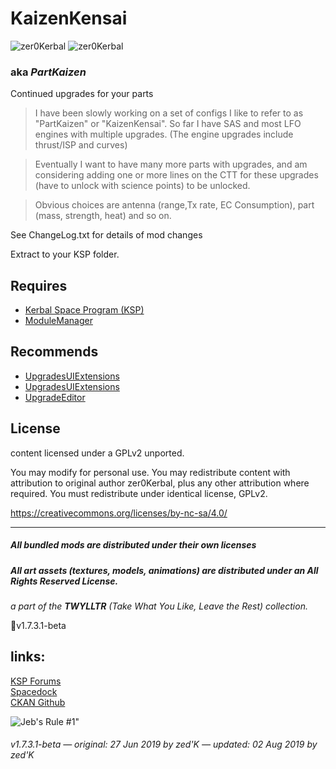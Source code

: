 # KaizenKensai
![zer0Kerbal](https://img.shields.io/badge/KSP%20version-1.7.x-66ccff.svg?style=flat-square) 
![zer0Kerbal](https://img.shields.io/badge/MOD%20version-1.7.3.1-orange.svg?style=flat-square)
### aka ***PartKaizen***
Continued upgrades for your parts

>  I have been slowly working on a set of configs I like to refer to as "PartKaizen" or "KaizenKensai". So far I have SAS and most LFO engines with multiple upgrades. (The engine upgrades include thrust/ISP and curves) 

> Eventually I want to have many more parts with upgrades, and am considering adding one or more lines on the CTT for these upgrades (have to unlock with science points) to be unlocked. 

> Obvious choices are antenna (range,Tx rate, EC Consumption), part (mass, strength, heat) and so on. 


See ChangeLog.txt for details of mod changes

Extract to your KSP folder.

## Requires 
 *  [Kerbal Space Program (KSP)](https://www.kerbalspaceprogram.com/) 
 *  [ModuleManager](http://forum.kerbalspaceprogram.com/index.php?/topic/50533-105-module-manager-2618-january-17th-with-even-more-sha-and-less-bug/) 

## Recommends
 *  [UpgradesUIExtensions](https://github.com/gotmachine/UpgradesUIExtensions)
 *  [UpgradesUIExtensions](https://forum.kerbalspaceprogram.com/index.php?/topic/158081-122-upgradesgui-v15-upgrades-info-and-selection-in-vabsph-part-tooltips/)
 *  [UpgradeEditor](https://forum.kerbalspaceprogram.com/index.php?/topic/167548-131-upgrade-editor-choose-upgrades-for-each-part-in-vab-or-sph/)

## License  
content licensed under a GPLv2 unported.

You may modify for personal use. You may redistribute content with attribution to original author zer0Kerbal, plus any other attribution where required. You must redistribute under identical license, GPLv2. 

https://creativecommons.org/licenses/by-nc-sa/4.0/

---

##### All bundled mods are distributed under their own licenses

##### All art assets (textures, models, animations) are distributed under an All Rights Reserved License.


*a part of the **TWYLLTR** (Take What You Like, Leave the Rest) collection.*  

📌v1.7.3.1-beta  

## links:  
[KSP Forums]()  
[Spacedock]()  
[CKAN Github](https://github.com/KSP-CKAN/CKAN-meta/commit/6b00321e9a4ad5f8ccc5bebb9e57ca02cbde61d3)



![Jeb's Rule #1"](https://ic.pics.livejournal.com/asaratov/25113347/1448500/1448500_original.jpg   "Jeb's Rule #1") 

###### v1.7.3.1-beta — original: 27 Jun 2019 by zed'K — updated: 02 Aug 2019 by zed'K

